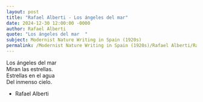 ```yaml
---
layout: post
title: "Rafael Alberti - Los ángeles del mar"
date: 2024-12-30 12:00:00 -0000
author: Rafael Alberti
quote: "Los ángeles del mar  "
subject: Modernist Nature Writing in Spain (1920s)
permalink: /Modernist Nature Writing in Spain (1920s)/Rafael Alberti/Rafael Alberti - Los ángeles del mar
---
```


Los ángeles del mar  
Miran las estrellas.  
Estrellas en el agua  
Del inmenso cielo.

- Rafael Alberti

